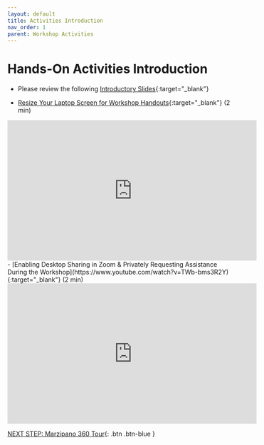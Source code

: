 ```yaml
---
layout: default
title: Activities Introduction
nav_order: 1
parent: Workshop Activities
---
```

# Hands-On Activities Introduction

- Please review the following [Introductory Slides](http://bit.ly/2SDRAml){:target="_blank"}

- [Resize Your Laptop Screen for Workshop Handouts](https://www.youtube.com/watch?v=Igk5hZUfzN0){:target="_blank"} (2 min)
<iframe width="560" height="315" src="https://www.youtube.com/embed/Igk5hZUfzN0" title="YouTube video player" frameborder="0" allow="accelerometer; autoplay; clipboard-write; encrypted-media; gyroscope; picture-in-picture" allowfullscreen></iframe>
- [Enabling Desktop Sharing in Zoom & Privately Requesting Assistance During the Workshop](https://www.youtube.com/watch?v=TWb-bms3R2Y){:target="_blank"} (2 min)
<iframe width="560" height="315" src="https://www.youtube.com/embed/TWb-bms3R2Y" title="YouTube video player" frameborder="0" allow="accelerometer; autoplay; clipboard-write; encrypted-media; gyroscope; picture-in-picture" allowfullscreen></iframe>

[NEXT STEP: Marzipano 360 Tour](activity-marzipano.html){: .btn .btn-blue }
